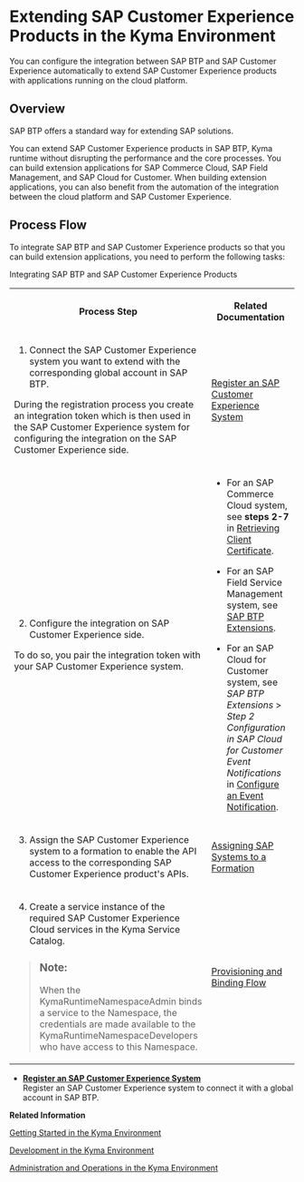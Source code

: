 <!-- loio83df31ad3b634c0783ced522107d2e73 -->

# Extending SAP Customer Experience Products in the Kyma Environment

You can configure the integration between SAP BTP and SAP Customer Experience automatically to extend SAP Customer Experience products with applications running on the cloud platform.



<a name="loio83df31ad3b634c0783ced522107d2e73__section_tf1_c2m_blb"/>

## Overview

SAP BTP offers a standard way for extending SAP solutions.

You can extend SAP Customer Experience products in SAP BTP, Kyma runtime without disrupting the performance and the core processes. You can build extension applications for SAP Commerce Cloud, SAP Field Management, and SAP Cloud for Customer. When building extension applications, you can also benefit from the automation of the integration between the cloud platform and SAP Customer Experience.



<a name="loio83df31ad3b634c0783ced522107d2e73__section_z4j_xnm_blb"/>

## Process Flow

To integrate SAP BTP and SAP Customer Experience products so that you can build extension applications, you need to perform the following tasks:

<a name="loio83df31ad3b634c0783ced522107d2e73__table_cyp_dpr_y3b"/>Integrating SAP BTP and SAP Customer Experience Products


<table>
<tr>
<th>

Process Step



</th>
<th>

Related Documentation



</th>
</tr>
<tr>
<td>

1. Connect the SAP Customer Experience system you want to extend with the corresponding global account in SAP BTP.

During the registration process you create an integration token which is then used in the SAP Customer Experience system for configuring the integration on the SAP Customer Experience side.



</td>
<td>

[Register an SAP Customer Experience System](Register_an_SAP_Customer_Experience_System_1582d72.md)



</td>
</tr>
<tr>
<td>

2. Configure the integration on SAP Customer Experience side.

To do so, you pair the integration token with your SAP Customer Experience system.



</td>
<td>

-   For an SAP Commerce Cloud system, see **steps 2-7** in [Retrieving Client Certificate](https://help.sap.com/viewer/bad9b0b66bac476f8a4a5c4a08e4ab6b/v2011/en-US/becb28f8b8ee45d496ba968a4e3a6f28.html).

-   For an SAP Field Service Management system, see [SAP BTP Extensions](https://help.sap.com/viewer/fsm_extensions/LATEST/en-US/kyma-connector.html).
-   For an SAP Cloud for Customer system, see *SAP BTP Extensions* \> *Step 2 Configuration in SAP Cloud for Customer Event Notifications* in [Configure an Event Notification](https://help.sap.com/viewer/d5fec61c279741048109d851d4d3d1ad/latest/en-US/a84a5e9266264af8ac32fe627de10bd7.html).



</td>
</tr>
<tr>
<td>

3. Assign the SAP Customer Experience system to a formation to enable the API access to the corresponding SAP Customer Experience product's APIs.



</td>
<td>

[Assigning SAP Systems to a Formation](Assigning_SAP_Systems_to_a_Formation_68b04fa.md)



</td>
</tr>
<tr>
<td>

4. Create a service instance of the required SAP Customer Experience Cloud services in the Kyma Service Catalog.

> ### Note:  
> When the KymaRuntimeNamespaceAdmin binds a service to the Namespace, the credentials are made available to the KymaRuntimeNamespaceDevelopers who have access to this Namespace.



</td>
<td>

[Provisioning and Binding Flow](https://kyma-project.io/docs/components/service-catalog#details-provisioning-and-binding-flow)



</td>
</tr>
</table>

-   **[Register an SAP Customer Experience System](Register_an_SAP_Customer_Experience_System_1582d72.md "Register an SAP Customer Experience system to connect it with a global account in SAP BTP. ")**  
Register an SAP Customer Experience system to connect it with a global account in SAP BTP.

**Related Information**  


[Getting Started in the Kyma Environment](../20-getting-started/Getting_Started_in_the_Kyma_Environment_d1abd18.md "The getting started document describes the full list of steps you must complete as an administrator to set up a fully operational Kyma environment to which you can connect the chosen SAP solutions.")

[Development in the Kyma Environment](../30-development/Development_in_the_Kyma_Environment_606ec61.md "Learn more about developing applications in the Kyma environment.")

[Administration and Operations in the Kyma Environment](../50-administration-and-ops/Administration_and_Operations_in_the_Kyma_Environment_b8e1686.md "This is the managed offering of Kyma, which gives you a managed Kubernetes cluster with SAP BTP, Kyma runtime (based on the open-source project &quot;Kyma&quot;). The administrators of the Kyma environment take care of setting it up and make sure it is ready for developers to work with. Enable Kyma to build applications and extensions to SAP and third-party solutions, manage roles, have your Kubernetes objects backed up, and view metrics and logs.")

